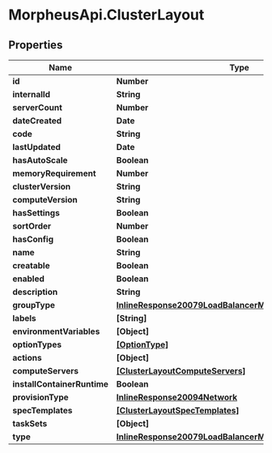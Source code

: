 # MorpheusApi.ClusterLayout

## Properties

Name | Type | Description | Notes
------------ | ------------- | ------------- | -------------
**id** | **Number** |  | [optional] 
**internalId** | **String** |  | [optional] 
**serverCount** | **Number** |  | [optional] 
**dateCreated** | **Date** |  | [optional] 
**code** | **String** |  | [optional] 
**lastUpdated** | **Date** |  | [optional] 
**hasAutoScale** | **Boolean** |  | [optional] 
**memoryRequirement** | **Number** |  | [optional] 
**clusterVersion** | **String** |  | [optional] 
**computeVersion** | **String** |  | [optional] 
**hasSettings** | **Boolean** |  | [optional] 
**sortOrder** | **Number** |  | [optional] 
**hasConfig** | **Boolean** |  | [optional] 
**name** | **String** |  | [optional] 
**creatable** | **Boolean** |  | [optional] 
**enabled** | **Boolean** |  | [optional] 
**description** | **String** |  | [optional] 
**groupType** | [**InlineResponse20079LoadBalancerMonitorLoadBalancerType**](InlineResponse20079LoadBalancerMonitorLoadBalancerType.md) |  | [optional] 
**labels** | **[String]** |  | [optional] 
**environmentVariables** | **[Object]** |  | [optional] 
**optionTypes** | [**[OptionType]**](OptionType.md) |  | [optional] 
**actions** | **[Object]** |  | [optional] 
**computeServers** | [**[ClusterLayoutComputeServers]**](ClusterLayoutComputeServers.md) |  | [optional] 
**installContainerRuntime** | **Boolean** |  | [optional] 
**provisionType** | [**InlineResponse20094Network**](InlineResponse20094Network.md) |  | [optional] 
**specTemplates** | [**[ClusterLayoutSpecTemplates]**](ClusterLayoutSpecTemplates.md) |  | [optional] 
**taskSets** | **[Object]** |  | [optional] 
**type** | [**InlineResponse20079LoadBalancerMonitorLoadBalancerType**](InlineResponse20079LoadBalancerMonitorLoadBalancerType.md) |  | [optional] 


